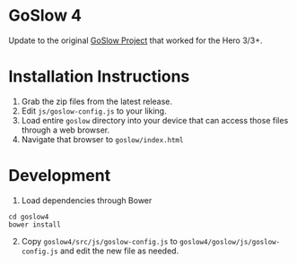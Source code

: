 # GoSlow 4

Update to the original [GoSlow Project](https://github.com/g00ds0n/goslow) that worked for the Hero 3/3+.

Installation Instructions
=========================

1. Grab the zip files from the latest release. 
2. Edit `js/goslow-config.js` to your liking.
3. Load entire `goslow` directory into your device that can access those files through a web browser.
4. Navigate that browser to `goslow/index.html`

Development
===========

1. Load dependencies through Bower
```
cd goslow4
bower install
```
2. Copy `goslow4/src/js/goslow-config.js` to `goslow4/goslow/js/goslow-config.js` and edit the new file as needed.
